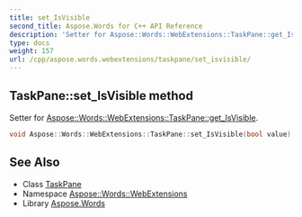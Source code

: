 ```yaml
---
title: set_IsVisible
second_title: Aspose.Words for C++ API Reference
description: 'Setter for Aspose::Words::WebExtensions::TaskPane::get_IsVisible.'
type: docs
weight: 157
url: /cpp/aspose.words.webextensions/taskpane/set_isvisible/
---
```

## TaskPane::set_IsVisible method


Setter for [Aspose::Words::WebExtensions::TaskPane::get_IsVisible](../get_isvisible/).

```cpp
void Aspose::Words::WebExtensions::TaskPane::set_IsVisible(bool value)
```

## See Also

* Class [TaskPane](../)
* Namespace [Aspose::Words::WebExtensions](../../)
* Library [Aspose.Words](../../../)
